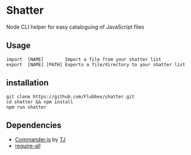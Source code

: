 # Shatter
Node CLI helper for easy cataloguing of JavaScript files

## Usage
```
import  [NAME]        Import a file from your shatter list 
export  [NAME] [PATH] Exports a file/directory to your shatter list
```

## installation
```
git clone https://github.com/Flubbex/shatter.git
cd shatter && npm install
npm run shatter
```

## Dependencies 
- [Commander.js](https://github.com/tj/commander.js/) by [TJ](https://github.com/tj)
- [require-all](https://www.npmjs.com/package/require-all) 

